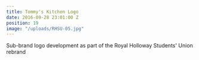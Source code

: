 ```yaml
---
title: Tommy's Kitchen Logo
date: 2016-09-28 23:01:00 Z
position: 19
image: "/uploads/RHSU-05.jpg"
---
```


Sub-brand logo development as part of the Royal Holloway Students' Union rebrand